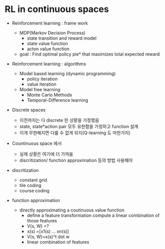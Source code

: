 # RL in continuous spaces
* Reinforcement learning : frame work
	* MDP(Markov Decision Process)
		* state transition and reward model
		* state value function
		* acton value function
	* goal : Find optimal policy pie* that maximizes total expected reward

* Reinforcement learning : algorithms
	* Model based learning (dynamic programming)
		* policy iteration
		* value iteration
	* Model free learning
		* Monte Carlo Methods
		* Temporal-Difference learning

* Discrete spaces
	* 이전까지는 다 discrete 한 상황을 가정했음
	* state, state\*action pair 모두 유한함을 가정하고 function 설계
	* 이게 무한해지면 다룰 수 없게 되지(Q-learning 도 마찬가지)
* Countinuous space 에서
	* 실제 상황은 여기에 더 가까움
	* discritization/ function approximation 등의 방법 사용해야

* discritization
	* constant grid
	* tile coding
	* course coding
* function approximation
	* directly approximating a coutinuous value function
		* define a feature transformation compute a linear combination of those features
		* V(s, W) =?
		* x(s) =[x1(s) ... xn(s)]
		* V(s, W)=x(s)^t dot w
		* linear combination of features
